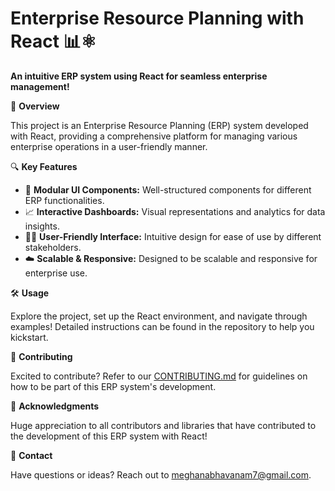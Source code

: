  
# Enterprise Resource Planning with React 📊⚛️

**An intuitive ERP system using React for seamless enterprise management!**

🚀 **Overview**

This project is an Enterprise Resource Planning (ERP) system developed with React, providing a comprehensive platform for managing various enterprise operations in a user-friendly manner.

🔍 **Key Features**

- 💼 **Modular UI Components:** Well-structured components for different ERP functionalities.
- 📈 **Interactive Dashboards:** Visual representations and analytics for data insights.
- 🧑‍💻 **User-Friendly Interface:** Intuitive design for ease of use by different stakeholders.
- ☁️ **Scalable & Responsive:** Designed to be scalable and responsive for enterprise use.

🛠️ **Usage**

Explore the project, set up the React environment, and navigate through examples! Detailed instructions can be found in the repository to help you kickstart.

🤝 **Contributing**

Excited to contribute? Refer to our [CONTRIBUTING.md](CONTRIBUTING.md) for guidelines on how to be part of this ERP system's development.

 

🙌 **Acknowledgments**

Huge appreciation to all contributors and libraries that have contributed to the development of this ERP system with React!

📧 **Contact**

Have questions or ideas? Reach out to meghanabhavanam7@gmail.com.
